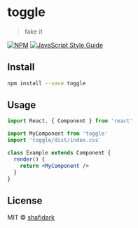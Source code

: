 # toggle

> fake it

[![NPM](https://img.shields.io/npm/v/toggle.svg)](https://www.npmjs.com/package/toggle) [![JavaScript Style Guide](https://img.shields.io/badge/code_style-standard-brightgreen.svg)](https://standardjs.com)

## Install

```bash
npm install --save toggle
```

## Usage

```jsx
import React, { Component } from 'react'

import MyComponent from 'toggle'
import 'toggle/dist/index.css'

class Example extends Component {
  render() {
    return <MyComponent />
  }
}
```

## License

MIT © [shafidark](https://github.com/shafidark)
